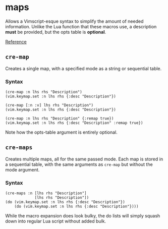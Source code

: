 # maps
Allows a Vimscript-esque syntax to simplify the amount of needed information. Unlike the Lua function that these macros use, a description **must** be provided, but the opts table is **optional**.

[Reference](../fnl/nvim-anisole-macros/maps.md)

## `cre-map`
Creates a single map, with a specified mode as a string or sequential table.

### Syntax
```fennel
(cre-map :n lhs rhs "Description")
(vim.keymap.set :n lhs rhs {:desc "Description"})

(cre-map [:n :v] lhs rhs "Description")
(vim.keymap.set :n lhs rhs {:desc "Description"})

(cre-map :n lhs rhs "Description" {:remap true})
(vim.keymap.set :n lhs rhs {:desc "Description" :remap true})
```

Note how the opts-table argument is entirely optional.

## `cre-maps`
Creates multiple maps, all for the same passed mode.
Each map is stored in a sequential table, with the same arguments as `cre-map` but without the mode argument.

### Syntax
```fennel
(cre-maps :n [lhs rhs "Description"]
             [lhs rhs "Description"])
(do (vim.keymap.set :n lhs rhs {:desc "Description"})
    (do (vim.keymap.set :n lhs rhs {:desc "Description"})))
```

While the macro expansion does look bulky, the do lists will simply squash down into regular Lua script without added bulk.

